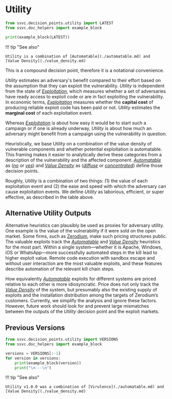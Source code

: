 # Utility

```python exec="true" idprefix=""
from ssvc.decision_points.utility import LATEST
from ssvc.doc_helpers import example_block

print(example_block(LATEST))
```

!!! tip "See also"

    Utility is a combination of [Automatable](./automatable.md) and
    [Value Density](./value_density.md)


This is a compound decision point, therefore it is a notational convenience.

*Utility* estimates an adversary's benefit compared to their effort based on the assumption that they can exploit the vulnerability.
*Utility* is independent from the state of [*Exploitation*](exploitation.md), which measures whether a set of adversaries have ready access to exploit code or are in fact exploiting the vulnerability.
In economic terms, [*Exploitation*](exploitation.md) measures whether the **capital cost** of producing reliable exploit code has been paid or not.
*Utility* estimates the **marginal cost** of each exploitation event.

Whereas [*Exploitation*](exploitation.md) is about how easy it would be to start such a campaign or if one is already underway,
*Utility* is about how much an adversary might benefit from a campaign using the vulnerability in question.

Heuristically, we base Utility on a combination of the value density of vulnerable components and whether potential exploitation is automatable.
This framing makes it easier to analytically derive these categories from a description of the vulnerability and the affected component.
[*Automatable*](automatable.md) as ([*no*](automatable.md) or [*yes*](automatable.md)) and [*Value Density*](value_density.md) as ([*diffuse*](value_density.md) or [*concentrated*](value_density.md)) define those decision points.

Roughly, *Utility* is a combination of two things: (1) the value of each exploitation event and (2) the ease and speed with which the adversary can cause exploitation events.
We define *Utility* as laborious, efficient, or super effective, as described in the table above.


## Alternative Utility Outputs

Alternative heuristics can plausibly be used as proxies for adversary utility.
One example is the value of the vulnerability if it were sold on the open market.
Some firms, such as [Zerodium](https://zerodium.com/program.html), make such pricing structures public.
The valuable exploits track the [*Automatable*](automatable.md) and [*Value Density*](value_density.md) heuristics for the most part.
Within a single system—whether it is Apache, Windows, iOS or WhatsApp—more successfully automated steps in the kill lead to higher exploit value.
Remote code execution with sandbox escape and without user interaction are the most valuable exploits, and these features describe automation of the relevant kill chain steps.

How equivalently [*Automatable*](automatable.md) exploits for different systems are priced relative to each other is more idiosyncratic.
Price does not only track the [*Value Density*](value_density.md) of the system, but presumably also the existing supply of exploits and the installation distribution among the targets of Zerodium’s customers.
Currently, we simplify the analysis and ignore these factors.
However, future work should look for and prevent large mismatches between the outputs of the *Utility* decision point and the exploit markets.



## Previous Versions

```python exec="true" idprefix=""
from ssvc.decision_points.utility import VERSIONS
from ssvc.doc_helpers import example_block

versions = VERSIONS[:-1]
for version in versions:
    print(example_block(version))
    print("\n---\n")
```

!!! tip "See also"

    Utility v1.0.0 was a combination of [Virulence](./automatable.md) and
    [Value Density](./value_density.md)